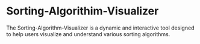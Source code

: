 # Sorting-Algorithim-Visualizer
The Sorting-Algorithm-Visualizer is a dynamic and interactive tool designed to help users visualize and understand various sorting algorithms.
